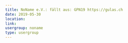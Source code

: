 ```yaml
---
title: NoName e.V.: fällt aus: GPN19 https://gulas.ch
date: 2019-05-30
location: 
link: 
usergroup: noname
type: usergroup
---
```

